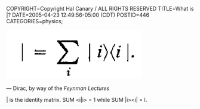 COPYRIGHT=Copyright Hal Canary / ALL RIGHTS RESERVED
TITLE=What is |?
DATE=2005-04-23 12:49:56-05:00 (CDT)
POSTID=446
CATEGORIES=physics;

![[]](/images/ketbra.png)

— Dirac, by way of the _Feynman Lectures_

| is the identity matrix. SUM <i|i> = 1 while SUM |i><i| = I.
